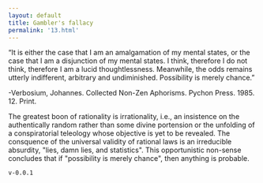 ```yaml
---
layout: default
title: Gambler's fallacy
permalink: '13.html'
---
```


“It is either the case that I am an amalgamation of my mental states, or the case that I am a disjunction of my mental states. I think, therefore I do not think, therefore I am a lucid thoughtlessness. Meanwhile, the odds remains utterly indifferent, arbitrary and undiminished. Possibility is merely chance.”

-Verbosium, Johannes. Collected Non-Zen Aphorisms. Pychon Press. 1985. 12. Print.

The greatest boon of rationality is irrationality, i.e., an insistence on the authentically random rather than some divine portension or the unfolding of a conspiratorial teleology whose objective is yet to be revealed. The consquence of the universal validity of rational laws is an irreducible absurdity, "lies, damn lies, and statistics". This opportunistic non-sense concludes that if "possibility is merely chance", then anything is probable.

`v-0.0.1`
